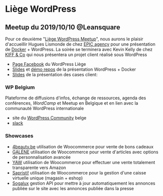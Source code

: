 # Liège WordPress

## Meetup du 2019/10/10 @Leansquare

Pour ce deuxième "[Liège WordPress Meetup][meetup]", nous aurons le plaisir d'accueillir Hugues Lismonde de chez [EPIC agency][epic] pour une présentation de [Docker][docker] + WordPress. La soirée se terminera avec Kevin Kelly de chez [KIFF & Co][kiffnco] qui nous présentera un projet client réalisé sous WordPress
- [Page Facebook][wplgeFacebook] du WordPress Liège
- [Slides][wplgeDockerSlides] et [démo repos][wplgeDockerDemo] de la présentation WordPress + Docker
- [Slides][wplgeCaseSlides] de la présentation des cases client:

### WP Belgium
Plateforme de diffusions d'infos, échange de ressources, agenda des conférences, *WordCamp* et Meetup en Belgique et en lien avec la communauté WordPress internationale
- site du [WordPress Community][wpbe] belge
- [slack][wpslack]

### Showcases
- [4beauty.be][4beauty] utilisation de Woocommerce pour vente de bons cadeaux
- [GALÈNE][galenebags] utilisation de Woocommerce pour vente d'articles avec options de personnalisation avancée
- [YAW][yaw] utilisation de Woocommerce pour effectuer une vente totalement transparente vers Amazon
- [Sapristi!][sapristi] utilisation de Woocommerce pour la gestion d'une caisse virtuelle unique (magasin + eshop)
- [Sogalux][sogalux] gestion API pour mettre à jour automatiquement les annonces publiée sur le site avec les annonces publiée dans la presse  


[meetup]: https://www.meetup.com/fr-FR/Liege-WordPress-Meetup/events/265120279/
[docker]: https://hub.docker.com/
[epic]: https://www.epic.net/en/
[kiffnco]: http://www.kiffandco.be/
[wpbe]: https://wpbelgium.be/
[wpslack]: https://wpbelgium.be/slack/
[4beauty]: https://www.4beauty.be/
[galenebags]: https://galenebags.com/
[yaw]: https://yaw.fr/
[sapristi]: https://www.sapristi.design/
[sogalux]: https://sogalux.be/
[wplgeFacebook]: https://www.facebook.com/wpliege
[wplgeDockerSlides]: https://github.com/epicagency/docker-wordpress-slides
[wplgeDockerDemo]: https://github.com/epicagency/docker-wordpress-demo
[wplgeCaseSlides]: https://www.icloud.com/keynote/03yijzmbEX_G1Jycsv6jRqwcw#presentation
